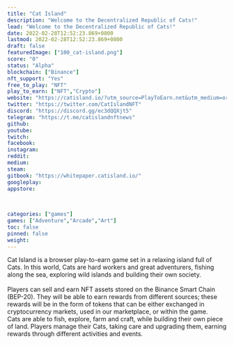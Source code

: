 ```yaml
---
title: "Cat Island"
description: "Welcome to the Decentralized Republic of Cats!"
lead: "Welcome to the Decentralized Republic of Cats!"
date: 2022-02-28T12:52:23.869+0800
lastmod: 2022-02-28T12:52:23.869+0800
draft: false
featuredImage: ["100_cat-island.png"]
score: "0"
status: "Alpha"
blockchain: ["Binance"]
nft_support: "Yes"
free_to_play: "NFT"
play_to_earn: ["NFT","Crypto"]
website: "https://catisland.io/?utm_source=PlayToEarn.net&utm_medium=organic&utm_campaign=gamepage"
twitter: "https://twitter.com/CatIslandNFT"
discord: "https://discord.gg/ec3dQQXjt5"
telegram: "https://t.me/catislandnftnews"
github: 
youtube: 
twitch: 
facebook: 
instagram: 
reddit: 
medium: 
steam: 
gitbook: "https://whitepaper.catisland.io/"
googleplay: 
appstore: 

  
    
categories: ["games"]
games: ["Adventure","Arcade","Art"]
toc: false
pinned: false
weight: 
---
```

Cat Island is a browser play-to-earn game set in a relaxing island full of Cats. In this world, Cats are hard workers and great adventurers, fishing along the sea, exploring wild islands and building their own society.<br> <br> Players can sell and earn NFT assets stored on the Binance Smart Chain (BEP-20). They will be able to earn rewards from different sources; these rewards will be in the form of tokens that can be either exchanged in cryptocurrency markets, used in our marketplace, or within the game. <br> Cats are able to fish, explore, farm and craft, while building their own piece of land. Players manage their Cats, taking care and upgrading them, earning rewards through different activities and events.